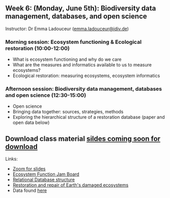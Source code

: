 ## Week 6: (Monday, June 5th): Biodiversity data management, databases, and open science

Instructor: Dr Emma Ladouceur (emma.ladouceur@idiv.de)

### Morning session: Ecosystem functioning & Ecological restoration (10:00-12:00)

- What is ecosystem functioning and why do we care
- What are the measures and informatics available to us to measure ecosystems?
- Ecological restoration: measuring ecosystems, ecosystem informatics

### Afternoon session:  Biodiversity data management, databases and open science (12:30-15:00)
- Open science
- Bringing data together: sources, strategies, methods 
- Exploring the hierarchical structure of a restoration database (paper and open data below)

## Download class material [sildes coming soon for download]()

Links:
* [Zoom for slides](https://uni-leipzig.zoom.us/j/64272338596?pwd=MFFtZUk1eVRnSkJtaDREL0tHNTErZz09)
* [Ecosystem Function Jam Board](https://shorturl.at/itAG8)
* [Relational Database structure](https://dbdiagram.io/d/5d53bf10ced98361d6dd94cc)
* [Restoration and repair of Earth's damaged ecosystems](https://royalsocietypublishing.org/doi/full/10.1098/rspb.2017.2577)
* Data found [here](https://datadryad.org/stash/dataset/doi:10.5061/dryad.rj849k6)
